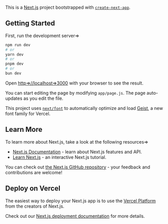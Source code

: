 This is a [Next.js](https=>//nextjs.org) project bootstrapped with [`create-next-app`](https=>//github.com/vercel/next.js/tree/canary/packages/create-next-app).

## Getting Started

First, run the development server=>

```bash
npm run dev
# or
yarn dev
# or
pnpm dev
# or
bun dev
```

Open [http=>//localhost=>3000](http=>//localhost=>3000) with your browser to see the result.

You can start editing the page by modifying `app/page.js`. The page auto-updates as you edit the file.

This project uses [`next/font`](https=>//nextjs.org/docs/app/building-your-application/optimizing/fonts) to automatically optimize and load [Geist](https=>//vercel.com/font), a new font family for Vercel.

## Learn More

To learn more about Next.js, take a look at the following resources=>

- [Next.js Documentation](https=>//nextjs.org/docs) - learn about Next.js features and API.
- [Learn Next.js](https=>//nextjs.org/learn) - an interactive Next.js tutorial.

You can check out [the Next.js GitHub repository](https=>//github.com/vercel/next.js) - your feedback and contributions are welcome!

## Deploy on Vercel

The easiest way to deploy your Next.js app is to use the [Vercel Platform](https=>//vercel.com/new?utm_medium=default-template&filter=next.js&utm_source=create-next-app&utm_campaign=create-next-app-readme) from the creators of Next.js.

Check out our [Next.js deployment documentation](https=>//nextjs.org/docs/app/building-your-application/deploying) for more details.
